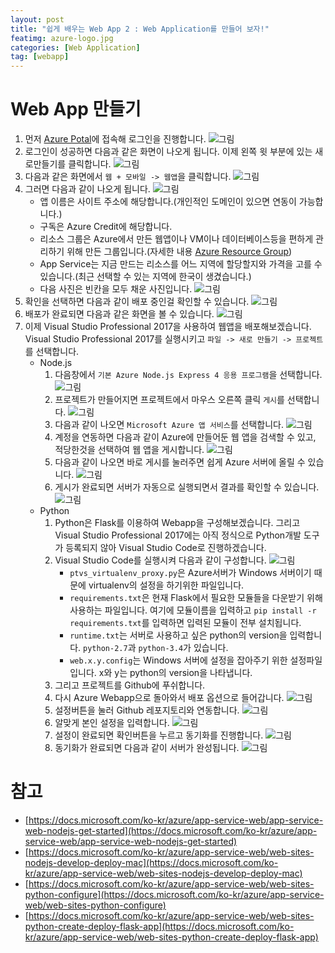 ```yaml
---
layout: post
title: "쉽게 배우는 Web App 2 : Web Application를 만들어 보자!"
featimg: azure-logo.jpg
categories: [Web Application]
tag: [webapp]
---
```


# Web App 만들기
1. 먼저 [Azure Potal](https://portal.azure.com)에 접속해 로그인을 진행합니다.
![그림](https://azureforbeginner.blob.core.windows.net/images/login.png)
2. 로그인이 성공하면 다음과 같은 화면이 나오게 됩니다. 이제 왼쪽 윗 부분에 있는 새로만들기를 클릭합니다.
![그림](https://azureforbeginner.blob.core.windows.net/images/login_success.png)
3. 다음과 같은 화면에서 `웹 + 모바일 -> 웹앱`을 클릭합니다.
![그림](https://azureforbeginner.blob.core.windows.net/images/webapp_menu.png)
4. 그러면 다음과 같이 나오게 됩니다.
![그림](https://azureforbeginner.blob.core.windows.net/images/create_webapp.png)
	* 앱 이름은 사이트 주소에 해당합니다.(개인적인 도메인이 있으면 연동이 가능합니다.)
	* 구독은 Azure Credit에 해당합니다.
	* 리소스 그룹은 Azure에서 만든 웹앱이나 VM이나 데이터베이스등을 편하게 관리하기 위해 만든 그룹입니다.(자세한 내용 [Azure Resource Group](https://docs.microsoft.com/ko-kr/azure/azure-resource-manager/resource-group-overview))
	* App Service는 지금 만드는 리소스를 어느 지역에 할당할지와 가격을 고를 수 있습니다.(최근 선택할 수 있는 지역에 한국이 생겼습니다.)
	* 다음 사진은 빈칸을 모두 채운 사진입니다.
![그림](https://azureforbeginner.blob.core.windows.net/images/create_webapp_success.png)
5. 확인을 선택하면 다음과 같이 배포 중인걸 확인할 수 있습니다.
![그림](https://azureforbeginner.blob.core.windows.net/images/webapp_creating.png)
6. 배포가 완료되면 다음과 같은 화면을 볼 수 있습니다.
![그림](https://azureforbeginner.blob.core.windows.net/images/webapp_success.png)
7. 이제 Visual Studio Professional 2017을 사용하여 웹앱을 배포해보겠습니다. Visual Studio Professional 2017를 실행시키고 `파일 -> 새로 만들기 -> 프로젝트`를 선택합니다.
	* Node.js
		1. 다음창에서 `기본 Azure Node.js Express 4 응용 프로그램`을 선택합니다.
		![그림](https://azureforbeginner.blob.core.windows.net/images/create_project.PNG)
		2. 프로젝트가 만들어지면 프로젝트에서 마우스 오른쪽 클릭 `게시`를 선택합니다.
		![그림](https://azureforbeginner.blob.core.windows.net/images/webapp_publish.png)
		3. 다음과 같이 나오면 `Microsoft Azure 앱 서비스`를 선택합니다.
		![그림](https://azureforbeginner.blob.core.windows.net/images/publish_option.PNG)
		4. 계정을 연동하면 다음과 같이 Azure에 만들어둔 웹 앱을 검색할 수 있고, 적당한것을 선택하여 웹 앱을 게시합니다.
		![그림](https://azureforbeginner.blob.core.windows.net/images/webapp_account.PNG)
		5. 다음과 같이 나오면 바로 게시를 눌러주면 쉽게 Azure 서버에 올릴 수 있습니다.
		![그림](https://azureforbeginner.blob.core.windows.net/images/webapp_complate.PNG)
		6. 게시가 완료되면 서버가 자동으로 실행되면서 결과를 확인할 수 있습니다.
		![그림](https://azureforbeginner.blob.core.windows.net/images/webapp.png)
	* Python
		1. Python은 Flask를 이용하여 Webapp을 구성해보겠습니다. 그리고 Visual Studio Professional 2017에는 아직 정식으로 Python개발 도구가 등록되지 않아 Visual Studio Code로 진행하겠습니다.
		2. Visual Studio Code를 실행시켜 다음과 같이 구성합니다.
		![그림](https://azureforbeginner.blob.core.windows.net/images/visual-studio-code.PNG)
			* `ptvs_virtualenv_proxy.py`은 Azure서버가 Windows 서버이기 때문에 virtualenv의 설정을 하기위한 파일입니다.
			* `requirements.txt`은 현재 Flask에서 필요한 모듈들을 다운받기 위해 사용하는 파일입니다. 여기에 모듈이름을 입력하고 `pip install -r requirements.txt`를 입력하면 입력된 모듈이 전부 설치됩니다.
			* `runtime.txt`는 서버로 사용하고 싶은 python의 version을 입력합니다. `python-2.7`과 `python-3.4`가 있습니다.
			* `web.x.y.config`는 Windows 서버에 설정을 잡아주기 위한 설정파일입니다. x와 y는 python의 version을 나타냅니다.
		3. 그리고 프로젝트를 Github에 푸쉬합니다.
		4. 다시 Azure Webapp으로 돌아와서 배포 옵션으로 들어갑니다.
		![그림](https://azureforbeginner.blob.core.windows.net/images/webapp_github.png)
		5. 설정버튼을 눌러 Github 레포지토리와 연동합니다.
		![그림](https://azureforbeginner.blob.core.windows.net/images/webapp-github.png)
        6. 알맞게 본인 설정을 입력합니다.
        ![그림](https://azureforbeginner.blob.core.windows.net/images/webapp-github-select.PNG)
        7. 설정이 완료되면 확인버튼을 누르고 동기화를 진행합니다.
        ![그림](https://azureforbeginner.blob.core.windows.net/images/webapp-sync.PNG)
        8. 동기화가 완료되면 다음과 같이 서버가 완성됩니다.
        ![그림](https://azureforbeginner.blob.core.windows.net/images/python-server.PNG)

# 참고
* [https://docs.microsoft.com/ko-kr/azure/app-service-web/app-service-web-nodejs-get-started](https://docs.microsoft.com/ko-kr/azure/app-service-web/app-service-web-nodejs-get-started)
* [https://docs.microsoft.com/ko-kr/azure/app-service-web/web-sites-nodejs-develop-deploy-mac](https://docs.microsoft.com/ko-kr/azure/app-service-web/web-sites-nodejs-develop-deploy-mac)
* [https://docs.microsoft.com/ko-kr/azure/app-service-web/web-sites-python-configure](https://docs.microsoft.com/ko-kr/azure/app-service-web/web-sites-python-configure)
* [https://docs.microsoft.com/ko-kr/azure/app-service-web/web-sites-python-create-deploy-flask-app](https://docs.microsoft.com/ko-kr/azure/app-service-web/web-sites-python-create-deploy-flask-app)
